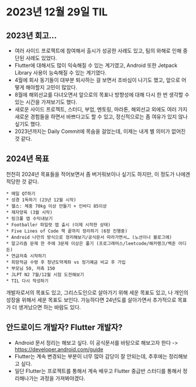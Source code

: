 # 2023년 12월 29일 TIL

## 2023년 회고...
- 여러 사이드 프로젝트에 참여해서 출시가 성공한 사례도 있고, 팀의 와해로 인해 중단된 사례도 있었다.
- Flutter에 대해서도 많이 익숙해질 수 있는 계기였고, Android 또한 Jetpack Library 사용이 능숙해질 수 있는 계기였다.
- 4월에 회사 동기들이 대부분 퇴사하는 걸 보면서 조바심이 나기도 했고, 앞으로 어떻게 해야할지 고민이 많았다.
- 8월에 해외선교를 다녀오면서 앞으로의 목표나 방향성에 대해 다시 한 번 생각할 수 있는 시간을 가져보기도 했다.
- 새로운 사이드 프로젝트, 스터디, 부업, 멘토링, 마라톤, 해외선교 외에도 여러 가지 새로운 경험들을 하면서 바쁘다고도 할 수 있고, 정신적으로는 좀 여유가 있지 않나 싶기도 했다.
- 2023년까지는 Daily Commit에 목숨을 걸었는데, 이제는 내게 별 의미가 없어진 것 같다.

## 2024년 목표
천천히 2024년 목표들을 적어보면서 좀 버거워보이나 싶기도 하지만, 이 정도가 나에겐 적당한 것 같다.

```text
* 매일 QT하기
* 성경 1독하기 (23년 12월 시작)
* 헬스: 체중 70kg 이상 만들기 + 인바디 85이상
* 제자양육 (3월 시작)
* 링크풀 앱 수익내보기
* Footballer 파일럿 앱 출시 (이제 시작한 상태)
* Five Lines of Code 책 끝까지 정리하기 (6장 진행중)
* Android 나만의 방식으로 정리해보기/공식문서 따라가면서… (노션이나 블로그에)
* 알고리즘 문제 한 주에 3문제 이상은 풀기 (프로그래머스/leetcode/해커랭크/백준 어디든)
* 연금저축 시작하기
* 희망적금 수령 후 청년도약계좌 vs 정기예금 비교 후 가입
* 부모님 50, 저축 150
* JLPT N2 7월/12월 시험 도전해보기
* TIL 다시 작성하기
```

개발자로서의 목표도 있고, 그리스도인으로 살아가기 위해 세운 목표도 있고, 나 개인의 성장을 위해서 세운 목표도 보인다.
가능하다면 24년도를 살아가면서 추가적으로 목표가 더 생겨났으면 하는 바람도 있다.

## 안드로이드 개발자? Flutter 개발자?
- Android 문서 정리는 해보고 싶다. 이 공식문서를 바탕으로 해보고자 한다 -> https://developer.android.com/guide
- Flutter는 계속 변경되는 부분이 너무 많아 감당이 잘 안되는데, 추후에는 정리해보고 싶다.
- 일단 Flutter는 프로젝트를 통해서 계속 배우고 Flutter 중급반 스터디를 통해서 정리해나가는 과정을 가져봐야겠다.
